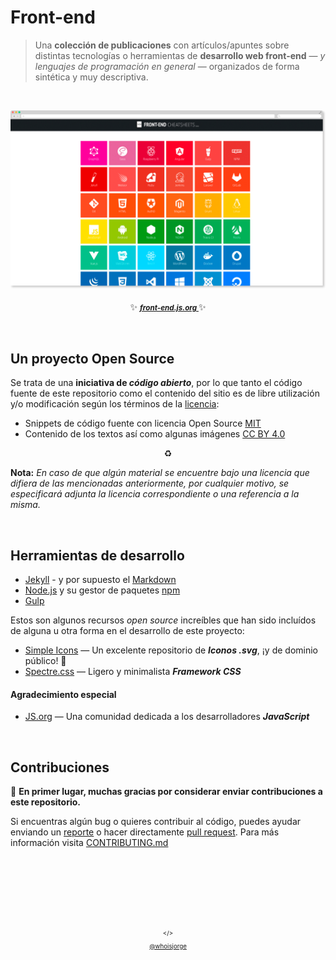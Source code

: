 # Front-end

> Una __colección de publicaciones__ con artículos/apuntes sobre distintas tecnologías o herramientas de __desarrollo web front-end__ — _y lenguajes de programación en general_ —  organizados de forma sintética y muy descriptiva.

<br>

<p align="center">
  <a href="https://front-end.js.org">
    <img width="666" src=".github/teaser.png" alt="logo">
  </a>
  <br><br>
  ✨ <b><a href="https://front-end.js.org"><small><i> front-end.js.org </i></small></a> </b> ✨
</p>

<br>


## Un proyecto Open Source
Se trata de una **iniciativa de _código abierto_**, por lo que tanto el código fuente de este repositorio como el contenido del sitio es de libre utilización y/o modificación según los términos de la [licencia](LICENSE):

- Snippets de código fuente con licencia Open Source [MIT]
- Contenido de los textos así como algunas imágenes [CC BY 4.0]

<p align="center">♻️</p>

**Nota:** _En caso de que algún material se encuentre bajo una licencia que difiera de las mencionadas anteriormente, por cualquier motivo, se especificará adjunta la licencia correspondiente o una referencia a la misma._

<br>


## Herramientas de desarrollo

- [Jekyll] - y por supuesto el [Markdown]
- [Node.js] y su gestor de paquetes [npm]
- [Gulp]

Estos son algunos recursos _open source_ increíbles que han sido incluídos de alguna u otra forma en el desarrollo de este proyecto:

- [Simple Icons] — Un excelente repositorio de **_Iconos .svg_**, ¡y de dominio público! 🐋
- [Spectre.css] — Ligero y minimalista **_Framework CSS_**

#### Agradecimiento especial
- [JS.org] — Una comunidad dedicada a los desarrolladores **_JavaScript_**

<br>


## Contribuciones

🎉 __En primer lugar, muchas gracias por considerar enviar contribuciones a este repositorio.__

Si encuentras algún bug o quieres contribuir al código, puedes ayudar enviando un [reporte](https://github.com/whoisjorge/front-end/issues) o hacer directamente [pull request](https://github.com/whoisjorge/front-end/pulls). Para más información visita [CONTRIBUTING.md](/.github/CONTRIBUTING.md)


<br>








<!-- Thanks for watching! -->
<br><br><br><br>
<p align="center"> <sub><sup>&lt;/&gt;</sub></sup><br>
  <sub><sup><a href="http://www.whoisjorge.me">@whoisjorge</a></sup></sub>
</p>


<!-- Link ref. -->
[MIT]: https://opensource.org/licenses/MIT
[CC BY 4.0]: https://creativecommons.org/licenses/by/4.0/deed.es_ES

[Jekyll]: http://jekyllrb.com
[Markdown]: https://guides.github.com/features/mastering-markdown/
[Node.js]: https://nodejs.org
[npm]: https://www.npmjs.com
[Gulp]: http://gulpjs.com
[Simple Icons]: https://github.com/simple-icons/simple-icons
[Spectre.css]: https://picturepan2.github.io/spectre/
[JS.org]: https://js.org
[.JSON]: http://www.json.org/
